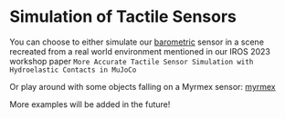 # Simulation of Tactile Sensors

You can choose to either simulate our [barometric](./baro_5x5) sensor in a scene recreated from a real world environment mentioned in our IROS 2023 workshop paper `More Accurate Tactile Sensor Simulation with Hydroelastic Contacts in MuJoCo`

Or play around with some objects falling on a Myrmex sensor: [myrmex](./myrmex) 

More examples will be added in the future!